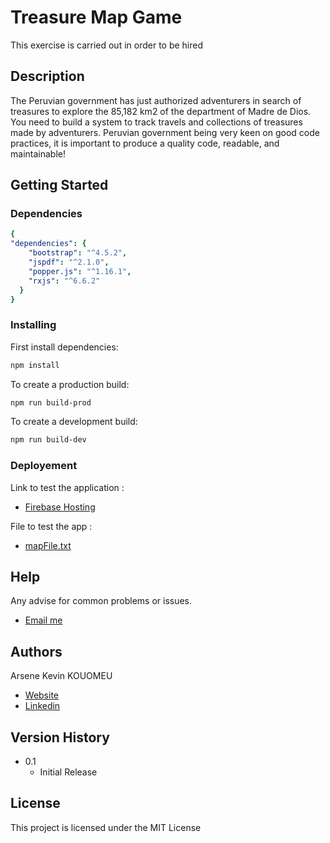 # Treasure Map Game

This exercise is carried out in order to be hired

## Description

The Peruvian government has just authorized adventurers in search of treasures to explore the 85,182
km2 of the department of Madre de Dios. You need to build a system to track
travels and collections of treasures made by adventurers. Peruvian government
being very keen on good code practices, it is important to produce a quality code,
readable, and maintainable!

## Getting Started

### Dependencies

```yaml
{
"dependencies": {
    "bootstrap": "^4.5.2",
    "jspdf": "^2.1.0",
    "popper.js": "^1.16.1",
    "rxjs": "^6.6.2"
  }
}
```

### Installing

First install dependencies:

```sh
npm install
```

To create a production build:

```sh
npm run build-prod
```

To create a development build:

```sh
npm run build-dev
```

### Deployement

Link to test the application : 

 * [Firebase Hosting](https://treasuremap01.web.app/)
 
 File to test the app :
 
 * [ mapFile.txt ](https://github.com/1kevinson/treasure-card-js/blob/master/src/txt-files/sample-card.txt)

## Help

Any advise for common problems or issues.

 * [Email me](https://mail.google.com/mail/u/kouomeukevin@gmail.com/#inbox?compose=new)


## Authors

 Arsene Kevin KOUOMEU
 * [Website](https://1kevinson.net)
 * [Linkedin](https://www.linkedin.com/in/kevin-kouomeu/)

## Version History

* 0.1
    * Initial Release

## License

This project is licensed under the MIT License 


